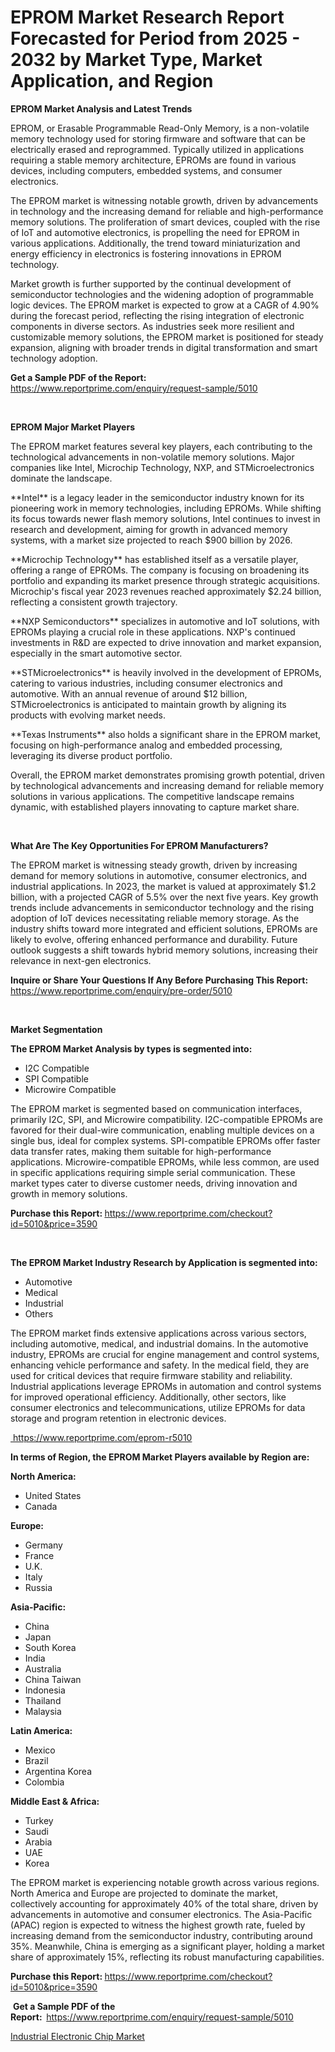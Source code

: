 <p><h1>EPROM Market Research Report Forecasted for Period from 2025 -  2032 by Market Type, Market Application, and Region</h1></p><p><strong>EPROM Market Analysis and Latest Trends</strong></p>
<p><p>EPROM, or Erasable Programmable Read-Only Memory, is a non-volatile memory technology used for storing firmware and software that can be electrically erased and reprogrammed. Typically utilized in applications requiring a stable memory architecture, EPROMs are found in various devices, including computers, embedded systems, and consumer electronics.</p><p>The EPROM market is witnessing notable growth, driven by advancements in technology and the increasing demand for reliable and high-performance memory solutions. The proliferation of smart devices, coupled with the rise of IoT and automotive electronics, is propelling the need for EPROM in various applications. Additionally, the trend toward miniaturization and energy efficiency in electronics is fostering innovations in EPROM technology.</p><p>Market growth is further supported by the continual development of semiconductor technologies and the widening adoption of programmable logic devices. The EPROM market is expected to grow at a CAGR of 4.90% during the forecast period, reflecting the rising integration of electronic components in diverse sectors. As industries seek more resilient and customizable memory solutions, the EPROM market is positioned for steady expansion, aligning with broader trends in digital transformation and smart technology adoption.</p></p>
<p><strong>Get a Sample PDF of the Report:&nbsp;</strong> <a href="https://www.reportprime.com/enquiry/request-sample/5010?utm_campaign=2187&utm_medium=2&utm_source=Github&utm_content=ia&utm_term=19032025&utm_id=eprom">https://www.reportprime.com/enquiry/request-sample/5010</a></p>
<p>&nbsp;</p>
<p><strong>EPROM Major Market Players</strong></p>
<p><p>The EPROM market features several key players, each contributing to the technological advancements in non-volatile memory solutions. Major companies like Intel, Microchip Technology, NXP, and STMicroelectronics dominate the landscape.</p><p>**Intel** is a legacy leader in the semiconductor industry known for its pioneering work in memory technologies, including EPROMs. While shifting its focus towards newer flash memory solutions, Intel continues to invest in research and development, aiming for growth in advanced memory systems, with a market size projected to reach $900 billion by 2026.</p><p>**Microchip Technology** has established itself as a versatile player, offering a range of EPROMs. The company is focusing on broadening its portfolio and expanding its market presence through strategic acquisitions. Microchip's fiscal year 2023 revenues reached approximately $2.24 billion, reflecting a consistent growth trajectory.</p><p>**NXP Semiconductors** specializes in automotive and IoT solutions, with EPROMs playing a crucial role in these applications. NXP's continued investments in R&D are expected to drive innovation and market expansion, especially in the smart automotive sector.</p><p>**STMicroelectronics** is heavily involved in the development of EPROMs, catering to various industries, including consumer electronics and automotive. With an annual revenue of around $12 billion, STMicroelectronics is anticipated to maintain growth by aligning its products with evolving market needs.</p><p>**Texas Instruments** also holds a significant share in the EPROM market, focusing on high-performance analog and embedded processing, leveraging its diverse product portfolio.</p><p>Overall, the EPROM market demonstrates promising growth potential, driven by technological advancements and increasing demand for reliable memory solutions in various applications. The competitive landscape remains dynamic, with established players innovating to capture market share.</p></p>
<p>&nbsp;</p>
<p><strong>What Are The Key Opportunities For EPROM Manufacturers?</strong></p>
<p><p>The EPROM market is witnessing steady growth, driven by increasing demand for memory solutions in automotive, consumer electronics, and industrial applications. In 2023, the market is valued at approximately $1.2 billion, with a projected CAGR of 5.5% over the next five years. Key growth trends include advancements in semiconductor technology and the rising adoption of IoT devices necessitating reliable memory storage. As the industry shifts toward more integrated and efficient solutions, EPROMs are likely to evolve, offering enhanced performance and durability. Future outlook suggests a shift towards hybrid memory solutions, increasing their relevance in next-gen electronics.</p></p>
<p><strong>Inquire or Share Your Questions If Any Before Purchasing This Report:</strong> <a href="https://www.reportprime.com/enquiry/pre-order/5010?utm_campaign=2187&utm_medium=2&utm_source=Github&utm_content=ia&utm_term=19032025&utm_id=eprom">https://www.reportprime.com/enquiry/pre-order/5010</a></p>
<p>&nbsp;</p>
<p><strong>Market Segmentation</strong></p>
<p><strong>The EPROM Market Analysis by types is segmented into:</strong></p>
<p><ul><li>I2C Compatible</li><li>SPI Compatible</li><li>Microwire Compatible</li></ul></p>
<p><p>The EPROM market is segmented based on communication interfaces, primarily I2C, SPI, and Microwire compatibility. I2C-compatible EPROMs are favored for their dual-wire communication, enabling multiple devices on a single bus, ideal for complex systems. SPI-compatible EPROMs offer faster data transfer rates, making them suitable for high-performance applications. Microwire-compatible EPROMs, while less common, are used in specific applications requiring simple serial communication. These market types cater to diverse customer needs, driving innovation and growth in memory solutions.</p></p>
<p><strong>Purchase this Report:&nbsp;</strong><a href="https://www.reportprime.com/checkout?id=5010&price=3590&utm_campaign=2187&utm_medium=2&utm_source=Github&utm_content=ia&utm_term=19032025&utm_id=eprom">https://www.reportprime.com/checkout?id=5010&price=3590</a></p>
<p>&nbsp;</p>
<p><strong>The EPROM Market Industry Research by Application is segmented into:</strong></p>
<p><ul><li>Automotive</li><li>Medical</li><li>Industrial</li><li>Others</li></ul></p>
<p><p>The EPROM market finds extensive applications across various sectors, including automotive, medical, and industrial domains. In the automotive industry, EPROMs are crucial for engine management and control systems, enhancing vehicle performance and safety. In the medical field, they are used for critical devices that require firmware stability and reliability. Industrial applications leverage EPROMs in automation and control systems for improved operational efficiency. Additionally, other sectors, like consumer electronics and telecommunications, utilize EPROMs for data storage and program retention in electronic devices.</p></p>
<p><a href="https://www.reportprime.com/eprom-r5010?utm_campaign=2187&utm_medium=2&utm_source=Github&utm_content=ia&utm_term=19032025&utm_id=eprom">&nbsp;https://www.reportprime.com/eprom-r5010</a></p>
<p><strong>In terms of Region, the EPROM Market Players available by Region are:</strong></p>
<p>
    <p> <strong> North America: </strong>
        <ul>
            <li>United States</li>
            <li>Canada</li>
        </ul>
        </p> 
    <p> <strong> Europe: </strong>
        <ul>
            <li>Germany</li>
            <li>France</li>
            <li>U.K.</li>
            <li>Italy</li>
            <li>Russia</li>
        </ul>
        </p> 
    <p> <strong> Asia-Pacific: </strong>
        <ul>
            <li>China</li>
            <li>Japan</li>
            <li>South Korea</li>
            <li>India</li>
            <li>Australia</li>
            <li>China Taiwan</li>
            <li>Indonesia</li>
            <li>Thailand</li>
            <li>Malaysia</li>
        </ul>
        </p> 
    <p> <strong> Latin America: </strong>
        <ul>
            <li>Mexico</li>
            <li>Brazil</li>
            <li>Argentina Korea</li>
            <li>Colombia</li>
        </ul>
        </p> 
    <p> <strong> Middle East & Africa: </strong>
        <ul>
            <li>Turkey</li>
            <li>Saudi</li>
            <li>Arabia</li>
            <li>UAE</li>
            <li>Korea</li>
        </ul>
    </p>
    </p>
<p><p>The EPROM market is experiencing notable growth across various regions. North America and Europe are projected to dominate the market, collectively accounting for approximately 40% of the total share, driven by advancements in automotive and consumer electronics. The Asia-Pacific (APAC) region is expected to witness the highest growth rate, fueled by increasing demand from the semiconductor industry, contributing around 35%. Meanwhile, China is emerging as a significant player, holding a market share of approximately 15%, reflecting its robust manufacturing capabilities.</p></p>
<p><strong>Purchase this Report: </strong><a href="https://www.reportprime.com/checkout?id=5010&price=3590&utm_campaign=2187&utm_medium=2&utm_source=Github&utm_content=ia&utm_term=19032025&utm_id=eprom">https://www.reportprime.com/checkout?id=5010&price=3590</a></p>
<p>&nbsp;<strong>Get a Sample PDF of the Report:&nbsp;&nbsp;</strong><a href="https://www.reportprime.com/enquiry/request-sample/5010?utm_campaign=2187&utm_medium=2&utm_source=Github&utm_content=ia&utm_term=19032025&utm_id=eprom">https://www.reportprime.com/enquiry/request-sample/5010</a></p>
<p><strong></strong></p>
<p><p><a href="https://github.com/mauripalmi/Market-Research-Report-List-6/blob/main/industrial-electronic-chip-market.md?utm_campaign=2187&utm_medium=2&utm_source=Github&utm_content=ia&utm_term=19032025&utm_id=eprom">Industrial Electronic Chip Market</a></p></p>